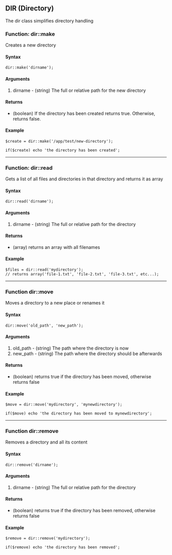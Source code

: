 ## DIR (Directory)

The dir class simplifies directory handling 


### Function: dir::make 

Creates a new directory

#### Syntax

    dir::make('dirname');

#### Arguments

1. dirname - (string) The full or relative path for the new directory

#### Returns

- (boolean) If the directory has been created returns true. Otherwise, returns false.

#### Example

    $create = dir::make('/app/test/new-directory');
    
    if($create) echo 'the directory has been created';


----


### Function: dir::read

Gets a list of all files and directories in that directory and returns it as array

#### Syntax

    dir::read('dirname');

#### Arguments

1. dirname - (string) The full or relative path for the directory

#### Returns

- (array) returns an array with all filenames

#### Example

    $files = dir::read('mydirectory');
    // returns array('file-1.txt', 'file-2.txt', 'file-3.txt', etc...);


----


### Function dir::move
    
Moves a directory to a new place or renames it

#### Syntax

    dir::move('old_path', 'new_path');

#### Arguments

1. old_path - (string) The path where the directory is now
2. new_path - (string) The path where the directory should be afterwards

#### Returns

- (boolean) returns true if the directory has been moved, otherwise returns false

#### Example

    $move = dir::move('mydirectory', 'mynewdirectory');

    if($move) echo 'the directory has been moved to mynewdirectory';


----


### Function dir::remove

Removes a directory and all its content

#### Syntax

    dir::remove('dirname');

#### Arguments

1. dirname - (string) The full or relative path for the directory

#### Returns

- (boolean) returns true if the directory has been removed, otherwise returns false

#### Example

    $remove = dir::remove('mydirectory');

    if($remove) echo 'the directory has been removed';



